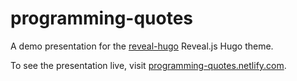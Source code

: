 # programming-quotes

A demo presentation for the [reveal-hugo](https://dzello.com/reveal-hugo) Reveal.js Hugo theme.

To see the presentation live, visit [programming-quotes.netlify.com](https://programming-quotes.netlify.com).

